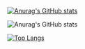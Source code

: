 
[![Anurag's GitHub stats](https://github-readme-stats.vercel.app/api?username=vitorrt2021)](https://github.com/anuraghazra/github-readme-stats)

![Anurag's GitHub stats](https://github-readme-stats.vercel.app/api?username=vitorrt2021&show_icons=true&theme=dark)

[![Top Langs](https://github-readme-stats.vercel.app/api/top-langs/?username=anuraghazra)](https://github.com/vitorrt2021/github-readme-stats)

